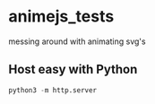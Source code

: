 # animejs_tests
messing around with animating svg's


## Host easy with Python

```py
python3 -m http.server
```